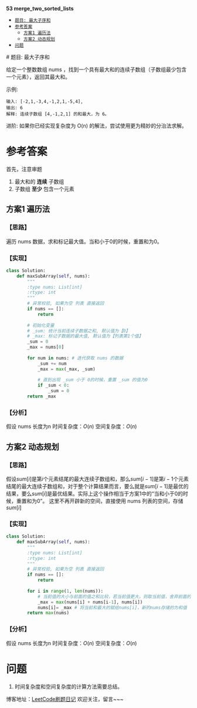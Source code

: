 **53 merge_two_sorted_lists**
- <a href="#tm">`题目: 最大子序和`</a>
- <a href="#ckda">`参考答案`</a>
    - <a href="#fa1">`方案1 遍历法`</a>
    - <a href="#fa2">`方案2 动态规划`</a>
- <a href="#grzj">`问题`</a>

	
<a id="tm"/>
# 题目: 最大子序和

给定一个整数数组 nums ，找到一个具有最大和的连续子数组（子数组最少包含一个元素），返回其最大和。

示例:
```
输入: [-2,1,-3,4,-1,2,1,-5,4],
输出: 6
解释: 连续子数组 [4,-1,2,1] 的和最大，为 6。
```
进阶:
如果你已经实现复杂度为 O(n) 的解法，尝试使用更为精妙的分治法求解。

<a id="ckda"/>

# 参考答案
首先，注意审题
1. 最大和的 **连续** 子数组
2. 子数组 **至少** 包含一个元素

<a id="fa1"/>

## 方案1 遍历法
### 【思路】
遍历 nums 数据，求和标记最大值。当和小于0的时候，重置和为0。
### 【实现】
```python
class Solution:
    def maxSubArray(self, nums):
        """
        :type nums: List[int]
        :rtype: int
        """
        # 异常校验, 如果为空 列表 直接返回
        if nums == []:
            return 
        
        # 初始化变量 
        # _sum: 统计当前连续子数据之和, 默认值为【0】
        # _max: 标记子数据的最大值, 默认值为【列表第1个值】
        _sum = 0
        _max = nums[0]
        
        for num in nums: # 迭代获取 nums 的数据
            _sum += num
            _max = max(_max, _sum)
            
            # 直到出现 _sum 小于 0的时候，重置 _sum 的值为0
            if _sum < 0:
                _sum = 0
        return _max
```
### 【分析】
假设 nums 长度为n
时间复杂度：$O(n)$
空间复杂度：$O(n)$

<a id="fa2"/>

## 方案2 动态规划
### 【思路】
假设$sum[i]$是第$i$个元素结尾的最大连续子数组和，那么$sum[i-1]$是第$i-1$个元素结尾的最大连续子数组和，对于整个计算结果而言，要么就是$sum[i-1]$是最优的结果，要么$sum[i]$是最优结果。实际上这个操作相当于方案1中的“当和小于0的时候，重置和为0”。
这里不再开辟新的空间，直接使用 nums 列表的空间，存储$sum[i]$
### 【实现】
```python
class Solution:
    def maxSubArray(self, nums):
        """
        :type nums: List[int]
        :rtype: int
        """
        # 异常校验, 如果为空 列表 直接返回
        if nums == []:
            return 
        
        for i in range(1, len(nums)):  
            # 当前值的大小与前面的值之和比较，若当前值更大，则取当前值，舍弃前面的值之和  
            _max = max(nums[i] + nums[i-1], nums[i])  
            nums[i]= _max # 将当前和最大的赋给nums[i]，新的nums存储的为和值  
        return max(nums)
```
### 【分析】
假设 nums 长度为n
时间复杂度：$O(n)$
空间复杂度：$O(n)$

<a id="wt"/>

# 问题
1. 时间复杂度和空间复杂度的计算方法需要总结。

博客地址：[LeetCode刷题日记](https://blog.csdn.net/q370835062/column/info/30688) 欢迎关注，留言~~~
